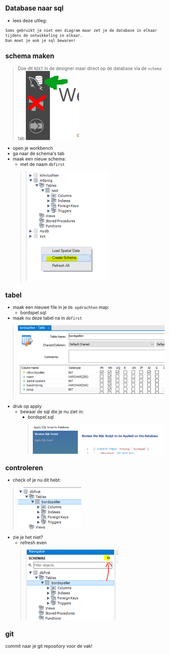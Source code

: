 ## Database naar sql

- lees deze uitleg:
```
Soms gebruikt je niet een diagram maar zet je de database in elkaar tijdens de ontwikkeling in elkaar.
Dan moet je ook je sql bewaren!

```

## schema maken

> Doe dit `NIET` in de designer maar direct op de database via de `schema` tab
> ![](img/welniet.png)

- open je workbench
- ga naar de schema's tab
- maak een nieuw schema:
    - met de naam `dbfirst`
    > ![](img/createschema.PNG)

## tabel
- maak een nieuwe file in je `Db opdrachten` map:
    - bordspel.sql
- maak nu deze tabel na in `dbfirst`
> ![](img/bordspel.PNG)
- druk op apply
    - bewaar de sql die je nu ziet in:
        - bordspel.sql
        > ![](img/apply.PNG)

## controleren
- check of je nu dit hebt:
> ![](img/resulttable.PNG)

- zie je het niet?
    - refresh even
    > ![](img/refresh.PNG)
    
## git

commit naar je git repository voor de vak!
